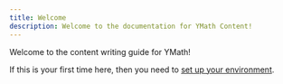 ```yaml
---
title: Welcome
description: Welcome to the documentation for YMath Content!
---
```


Welcome to the content writing guide for YMath! 

If this is your first time here, then you need to [set up your environment](./readme.md).
<!--stackedit_data:
eyJoaXN0b3J5IjpbNjY1Mzk2NjkwXX0=
-->